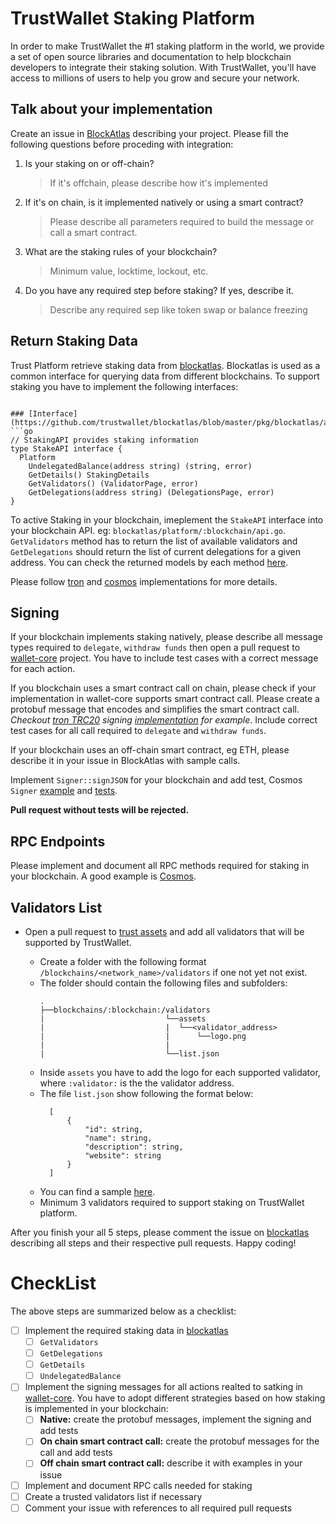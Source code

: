 # TrustWallet Staking Platform

In order to make TrustWallet the #1 staking platform in the world, we provide a
set of open source libraries and documentation to help blockchain developers to
integrate their staking solution. With TrustWallet, you'll have access to
millions of users to help you grow and secure your network.

## Talk about your implementation

Create an issue in
[BlockAtlas](https://github.com/trustwallet/blockatlas/issues) describing your
project. Please fill the following questions before proceding with integration:

1. Is your staking on or off-chain?

   > If it's offchain, please describe how it's implemented

2. If it's on chain, is it implemented natively or using a smart contract?

   > Please describe all parameters required to build the message or call a
   > smart contract.

3. What are the staking rules of your blockchain?

   > Minimum value, locktime, lockout, etc.

4. Do you have any required step before staking? If yes, describe it.
   > Describe any required sep like token swap or balance freezing

## Return Staking Data

Trust Platform retrieve staking data from
[blockatlas](https://github.com/trustwallet/blockatlas). Blockatlas is used as a
common interface for querying data from different blockchains. To support
staking you have to implement the following interfaces:

````

### [Interface](https://github.com/trustwallet/blockatlas/blob/master/pkg/blockatlas/api.go)
```go
// StakingAPI provides staking information
type StakeAPI interface {
  Platform
	UndelegatedBalance(address string) (string, error)
	GetDetails() StakingDetails
	GetValidators() (ValidatorPage, error)
	GetDelegations(address string) (DelegationsPage, error)
}
````

To active Staking in your blockchain, imeplement the `StakeAPI` interface into
your blockchain API. eg: `blockatlas/platform/:blockchain/api.go`.
`GetValidators` method has to return the list of available validators and
`GetDelegations` should return the list of current delegations for a given
address. You can check the returned models by each method
[here](https://github.com/trustwallet/blockatlas/blob/master/pkg/blockatlas/staking.go).

Please follow
[tron](https://github.com/trustwallet/blockatlas/blob/master/platform/tron/api.go)
and
[cosmos](https://github.com/trustwallet/blockatlas/blob/master/platform/cosmos/api.go)
implementations for more details.

## Signing

If your blockchain implements staking natively, please describe all message
types required to `delegate`, `withdraw funds` then open a pull request to
[wallet-core](https://github.com/trustwallet/wallet-core) project. You have to
include test cases with a correct message for each action.

If you blockchain uses a smart contract call on chain, please check if your
implementation in wallet-core supports smart contract call. Please create a
protobuf message that encodes and simplifies the smart contract call. _Checkout
[tron TRC20](https://github.com/trustwallet/wallet-core/blob/master/src/proto/Tron.proto)
signing
[implementation](https://github.com/trustwallet/wallet-core/blob/master/src/Tron/Signer.cpp)
for example_. Include correct test cases for all call required to `delegate` and
`withdraw funds`.

If your blockchain uses an off-chain smart contract, eg ETH, please describe it
in your issue in BlockAtlas with sample calls.

Implement `Signer::signJSON` for your blockchain and add test, Cosmos `Signer`
[example](https://github.com/trustwallet/wallet-core/blob/master/src/Cosmos/Signer.cpp#L33)
and
[tests](https://github.com/trustwallet/wallet-core/blob/master/tests/Cosmos/TWAnySignerTests.cpp#L49).

**Pull request without tests will be rejected.**

## RPC Endpoints

Please implement and document all RPC methods required for staking in your
blockchain. A good example is [Cosmos](https://cosmos.network/rpc/#/Staking).

## Validators List

- Open a pull request to [trust assets](https://github.com/trustwallet/assets)
  and add all validators that will be supported by TrustWallet.

  - Create a folder with the following format
    `/blockchains/<network_name>/validators` if one not yet not exist.
  - The folder should contain the following files and subfolders:
    ```
    .
    ├──blockchains/:blockchain:/validators
    |                           └──assets
    |                           |  └──<validator_address>
    |                           |      └──logo.png
    |                           |
    |                           └──list.json
    ```
  - Inside `assets` you have to add the logo for each supported validator, where
    `:validator:` is the the validator address.
  - The file `list.json` show following the format below:
    ```
      [
          {
              "id": string,
              "name": string,
              "description": string,
              "website": string
          }
      ]
    ```
  - You can find a sample
    [here](https://github.com/trustwallet/assets/tree/master/blockchains/cosmos).

  * Minimum 3 validators required to support staking on TrustWallet platform.

After you finish your all 5 steps, please comment the issue on
[blockatlas](https://github.com/trustwallet/blockatlas) describing all steps and
their respective pull requests. Happy coding!

# CheckList

The above steps are summarized below as a checklist:

- [ ] Implement the required staking data in
      [blockatlas](https://github.com/trustwallet/blockatlas)
  - [ ] `GetValidators`
  - [ ] `GetDelegations`
  - [ ] `GetDetails`
  - [ ] `UndelegatedBalance`
- [ ] Implement the signing messages for all actions realted to satking in
      [wallet-core](https://github.com/trustwallet/wallet-core). You have to
      adopt different strategies based on how staking is implemented in your
      blockchain:
  - [ ] **Native:** create the protobuf messages, implement the signing and add
        tests
  - [ ] **On chain smart contract call:** create the protobuf messages for the
        call and add tests
  - [ ] **Off chain smart contract call:** describe it with examples in your
        issue
- [ ] Implement and document RPC calls needed for staking
- [ ] Create a trusted validators list if necessary
- [ ] Comment your issue with references to all required pull requests
